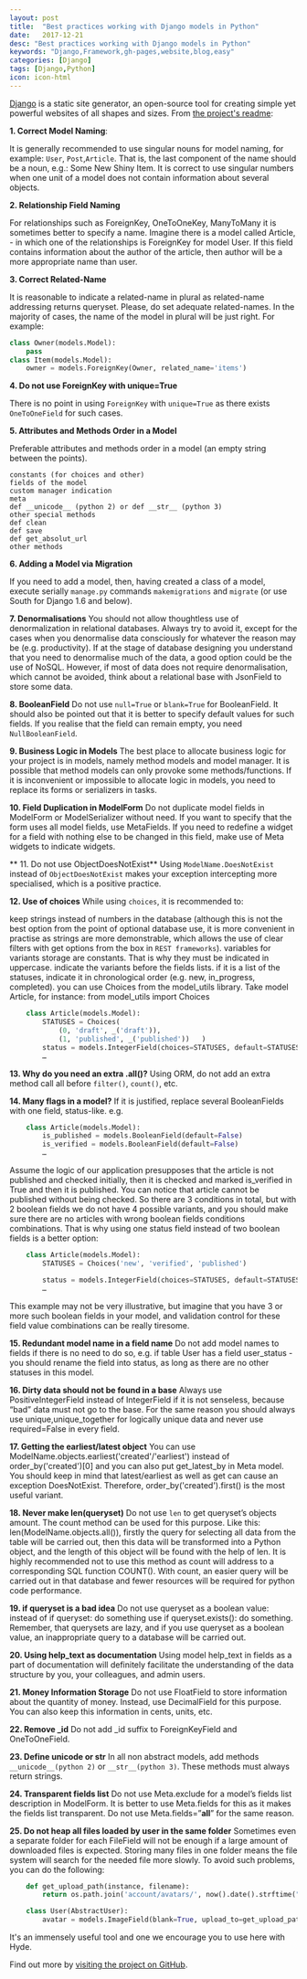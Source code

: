 ```yaml
---
layout: post
title:  "Best practices working with Django models in Python"
date:   2017-12-21
desc: "Best practices working with Django models in Python"
keywords: "Django,Framework,gh-pages,website,blog,easy"
categories: [Django]
tags: [Django,Python]
icon: icon-html
---
```


[Django](https://django.com) is a static site generator, an open-source tool for creating simple yet powerful websites of all shapes and sizes. From [the project's readme](https://github.com/mojombo/jekyll/blob/master/README.markdown):

**1. Correct Model Naming**:

  It is generally recommended to use singular nouns for model naming, for example: `User`, `Post`,`Article`. That is, the last component of the name should be a noun, e.g.: Some New Shiny Item. It is correct to use singular numbers when one unit of a model does not contain information about several objects.

**2. Relationship Field Naming**

  For relationships such as ForeignKey, OneToOneKey, ManyToMany it is sometimes better to specify a name. Imagine there is a model called Article, - in which one of the relationships is ForeignKey for model User. If this field contains information about the author of the article, then author will be a more appropriate name than user.

**3. Correct Related-Name**

  It is reasonable to indicate a related-name in plural as related-name addressing returns queryset. Please, do set adequate related-names. In the majority of cases, the name of the model in plural will be just right. For example:

```python
class Owner(models.Model):
    pass
class Item(models.Model):
    owner = models.ForeignKey(Owner, related_name='items')
```

**4. Do not use ForeignKey with unique=True**

  There is no point in using `ForeignKey` with `unique=True` as there exists `OneToOneField` for such cases.


**5. Attributes and Methods Order in a Model**

Preferable attributes and methods order in a model (an empty string between the points).

	constants (for choices and other)
	fields of the model
	custom manager indication
	meta
	def __unicode__ (python 2) or def __str__ (python 3)
	other special methods
	def clean
	def save
	def get_absolut_url
	other methods

**6. Adding a Model via Migration**
	
If you need to add a model, then, having created a class of a model, execute serially `manage.py` commands `makemigrations` and `migrate` (or use South for Django 1.6 and below).


**7. Denormalisations**
You should not allow thoughtless use of denormalization in relational databases. Always try to avoid it, except for the cases when you denormalise data consciously for whatever the reason may be (e.g. productivity). If at the stage of database designing you understand that you need to denormalise much of the data, a good option could be the use of NoSQL. However, if most of data does not require denormalisation, which cannot be avoided, think about a relational base with JsonField to store some data.

**8. BooleanField**
Do not use `null=True` or `blank=True` for BooleanField. It should also be pointed out that it is better to specify default values for such fields. If you realise that the field can remain empty, you need `NullBooleanField`.

**9. Business Logic in Models**
The best place to allocate business logic for your project is in models, namely method models and model manager. It is possible that method models can only provoke some methods/functions. If it is inconvenient or impossible to allocate logic in models, you need to replace its forms or serializers in tasks.

**10. Field Duplication in ModelForm**
Do not duplicate model fields in ModelForm or ModelSerializer without need. If you want to specify that the form uses all model fields, use MetaFields. If you need to redefine a widget for a field with nothing else to be changed in this field, make use of Meta widgets to indicate widgets.

** 11. Do not use ObjectDoesNotExist**
Using `ModelName.DoesNotExist` instead of `ObjectDoesNotExist` makes your exception intercepting more specialised, which is a positive practice.

**12. Use of choices**
While using `choices`, it is recommended to:

keep strings instead of numbers in the database (although this is not the best option from the point of optional database use, it is more convenient in practise as strings are more demonstrable, which allows the use of clear filters with get options from the box in `REST frameworks`).
variables for variants storage are constants. That is why they must be indicated in uppercase.
indicate the variants before the fields lists.
if it is a list of the statuses, indicate it in chronological order (e.g. new, in_progress, completed).
you can use Choices from the model_utils library. Take model Article, for instance:
from model_utils import Choices
```python
	class Article(models.Model):
	    STATUSES = Choices(
	        (0, 'draft', _('draft')),
	        (1, 'published', _('published'))   )
	    status = models.IntegerField(choices=STATUSES, default=STATUSES.draft)
	    …
```
	
**13. Why do you need an extra .all()?**
Using ORM, do not add an extra method call all before `filter()`, `count()`, etc.

**14. Many flags in a model?**
	If it is justified, replace several BooleanFields with one field, status-like. e.g.
```python
	class Article(models.Model):
	    is_published = models.BooleanField(default=False)
	    is_verified = models.BooleanField(default=False)
	    …
```
Assume the logic of our application presupposes that the article is not published and checked initially, then it is checked and marked is_verified in True and then it is published. You can notice that article cannot be published without being checked. So there are 3 conditions in total, but with 2 boolean fields we do not have 4 possible variants, and you should make sure there are no articles with wrong boolean fields conditions combinations. That is why using one status field instead of two boolean fields is a better option:
```python
	class Article(models.Model):
	    STATUSES = Choices('new', 'verified', 'published')

	    status = models.IntegerField(choices=STATUSES, default=STATUSES.draft)
	    …
```
This example may not be very illustrative, but imagine that you have 3 or more such boolean fields in your model, and validation control for these field value combinations can be really tiresome.

**15. Redundant model name in a field name**
Do not add model names to fields if there is no need to do so, e.g. if table User has a field user_status - you should rename the field into status, as long as there are no other statuses in this model.

**16. Dirty data should not be found in a base**
Always use PositiveIntegerField instead of IntegerField if it is not senseless, because “bad” data must not go to the base. For the same reason you should always use unique,unique_together for logically unique data and never use required=False in every field.

**17. Getting the earliest/latest object**
You can use ModelName.objects.earliest('created'/'earliest') instead of order_by('created')[0] and you can also put get_latest_by in Meta model. You should keep in mind that latest/earliest as well as get can cause an exception DoesNotExist. Therefore, order_by('created').first() is the most useful variant.

**18. Never make len(queryset)**
Do not use `len` to get queryset’s objects amount. The count method can be used for this purpose. Like this: len(ModelName.objects.all()), firstly the query for selecting all data from the table will be carried out, then this data will be transformed into a Python object, and the length of this object will be found with the help of len. It is highly recommended not to use this method as count will address to a corresponding SQL function COUNT(). With count, an easier query will be carried out in that database and fewer resources will be required for python code performance.

**19. if queryset is a bad idea**
Do not use queryset as a boolean value: instead of if queryset: do something use if queryset.exists(): do something. Remember, that querysets are lazy, and if you use queryset as a boolean value, an inappropriate query to a database will be carried out.

**20. Using help_text as documentation**
Using model help_text in fields as a part of documentation will definitely facilitate the understanding of the data structure by you, your colleagues, and admin users.

**21. Money Information Storage**
Do not use FloatField to store information about the quantity of money. Instead, use DecimalField for this purpose. You can also keep this information in cents, units, etc.

**22. Remove _id**
Do not add _id suffix to ForeignKeyField and OneToOneField.

**23. Define __unicode__ or __str__**
In all non abstract models, add methods `__unicode__(python 2)` or `__str__(python 3)`. These methods must always return strings.

**24. Transparent fields list**
Do not use Meta.exclude for a model’s fields list description in ModelForm. It is better to use Meta.fields for this as it makes the fields list transparent. Do not use Meta.fields=”__all__” for the same reason.

**25. Do not heap all files loaded by user in the same folder**
Sometimes even a separate folder for each FileField will not be enough if a large amount of downloaded files is expected. Storing many files in one folder means the file system will search for the needed file more slowly. To avoid such problems, you can do the following:
```python
	def get_upload_path(instance, filename):
	    return os.path.join('account/avatars/', now().date().strftime("%Y/%m/%d"), filename)

	class User(AbstractUser):
	    avatar = models.ImageField(blank=True, upload_to=get_upload_path)
```








It's an immensely useful tool and one we encourage you to use here with Hyde.

Find out more by [visiting the project on GitHub](https://github.com/mojombo/jekyll).

[docs]: ../docs/7.5.0/index.md





